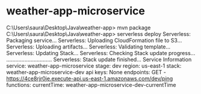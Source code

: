 # weather-app-microservice
C:\Users\saura\Desktop\Java\weather-app> mvn package
C:\Users\saura\Desktop\Java\weather-app> serverless deploy
Serverless: Packaging service...
Serverless: Uploading CloudFormation file to S3...
Serverless: Uploading artifacts...
Serverless: Validating template...
Serverless: Updating Stack...
Serverless: Checking Stack update progress...
..............................
Serverless: Stack update finished...
Service Information
service: weather-app-microservice
stage: dev
region: us-east-1
stack: weather-app-microservice-dev
api keys:
  None
endpoints:
  GET - https://4ce8rjr0je.execute-api.us-east-1.amazonaws.com/dev/ping
functions:
  currentTime: weather-app-microservice-dev-currentTime